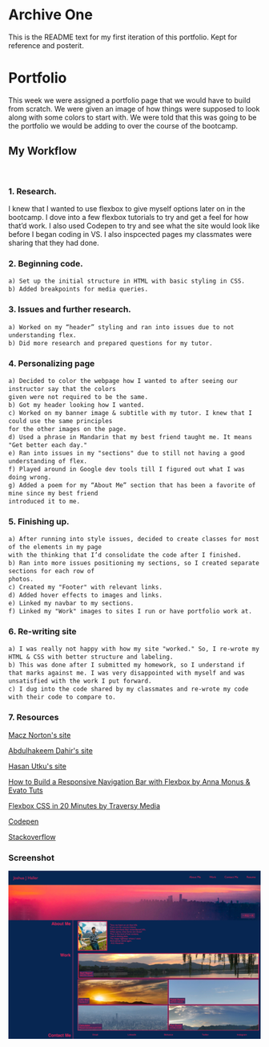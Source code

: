 # Archive One

This is the README text for my first iteration of this portfolio. Kept for reference and posterit.

# Portfolio

This week we were assigned a portfolio page that we would have to build from scratch. We were given an image of how things were supposed to look along with some colors to start with. We were told that this was going to be the portfolio we would be adding to over the course of the bootcamp.

## My Workflow

<br>

### 1. Research.

I knew that I wanted to use flexbox to give myself options later on in the bootcamp. I dove into a few flexbox tutorials to try and get a feel for how that’d work. I also used Codepen to try and see what the site would look like before I began coding in VS. I also inspcected pages my classmates were sharing that they had done.

### 2. Beginning code.

    a) Set up the initial structure in HTML with basic styling in CSS.
    b) Added breakpoints for media queries.

### 3. Issues and further research.

    a) Worked on my “header” styling and ran into issues due to not understanding flex.
    b) Did more research and prepared questions for my tutor.

### 4. Personalizing page

    a) Decided to color the webpage how I wanted to after seeing our instructor say that the colors
    given were not required to be the same.
    b) Got my header looking how I wanted.
    c) Worked on my banner image & subtitle with my tutor. I knew that I could use the same principles
    for the other images on the page.
    d) Used a phrase in Mandarin that my best friend taught me. It means "Get better each day."
    e) Ran into issues in my "sections" due to still not having a good understanding of flex.
    f) Played around in Google dev tools till I figured out what I was doing wrong.
    g) Added a poem for my “About Me” section that has been a favorite of mine since my best friend
    introduced it to me.

### 5. Finishing up.

    a) After running into style issues, decided to create classes for most of the elements in my page
    with the thinking that I’d consolidate the code after I finished.
    b) Ran into more issues positioning my sections, so I created separate sections for each row of
    photos.
    c) Created my "Footer" with relevant links.
    d) Added hover effects to images and links.
    e) Linked my navbar to my sections.
    f) Linked my "Work" images to sites I run or have portfolio work at.

### 6. Re-writing site

    a) I was really not happy with how my site "worked." So, I re-wrote my HTML & CSS with better structure and labeling.
    b) This was done after I submitted my homework, so I understand if that marks against me. I was very disappointed with myself and was unsatisfied with the work I put forward.
    c) I dug into the code shared by my classmates and re-wrote my code with their code to compare to.

### 7. Resources

[Macz Norton's site](https://macz-norton.github.io/responsive-portfolio/)

[Abdulhakeem Dahir's site](https://abdulhakeemdahir.github.io/Individual-Responsive-Online-Portfolio/)

[Hasan Utku's site](https://hhutku.github.io/portfolio/#about-me)

[How to Build a Responsive Navigation Bar with Flexbox by Anna Monus & Evato Tuts](https://webdesign.tutsplus.com/tutorials/how-to-build-a-responsive-navigation-bar-with-flexbox--cms-33535)

[Flexbox CSS in 20 Minutes by Traversy Media](https://www.youtube.com/watch?v=JJSoEo8JSnc)

[Codepen](https://codepen.io/trending)

[Stackoverflow](https://stackoverflow.com/)

### Screenshot

![Image](./assets/images/ss-portfolio-2.jpg)
